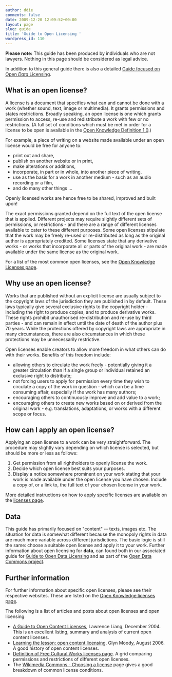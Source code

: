 ```yaml
---
author: ddie
comments: false
date: 2009-12-20 12:09:52+00:00
layout: page
slug: guide
title: 'Guide to Open Licensing '
wordpress_id: 110
---
```


**Please note:** This guide has been produced by individuals who are not lawyers. Nothing in this page should be considered as legal advice. 

In addition to this general guide there is also a detailed [Guide focused on Open *Data* Licensing](data/).

## What is an open license? 

A license is a document that specifies what can and cannot be done with a work (whether sound, text, image or multimedia). It grants permissions and states restrictions. Broadly speaking, an open license is one which grants permission to access, re-use and redistribute a work with few or no restrictions. (A full set of conditions which must be met in order for a license to be open is available in the [Open Knowledge Definition 1.0](http://www.opendefinition.org/1.0).)

For example, a piece of writing on a website made available under an open license would be free for anyone to: 

   * print out and share,
   * publish on another website or in print,
   * make alterations or additions,
   * incorporate, in part or in whole, into another piece of writing,
   * use as the basis for a work in another medium - such as an audio recording or a film,
   * and do many other things ...

Openly licensed works are hence free to be shared, improved and built upon!

The exact permissions granted depend on the full text of the open license that is applied. Different projects may require slightly different sets of permissions, or restrictions - and there are a range of different licenses available to cater to these different purposes. Some open licenses stipulate that the work may be freely re-used or re-distributed as long as the original author is appropriately credited. Some licenses state that any derivative works - or works that incorporate all or parts of the original work - are made available under the same license as the original work.

For a list of the most common open licenses, see the [Open Knowledge Licenses page](http://www.opendefinition.org/licenses).

## Why use an open license? 

Works that are published without an explicit license are usually subject to the copyright laws of the jurisdiction they are published in by default. These laws typically give several exclusive rights to the copyright holder - including the right to produce copies, and to produce derivative works. These rights prohibit unauthorised re-distribution and re-use by third parties - and can remain in effect until the date of death of the author plus 70 years. While the protections offered by copyright laws are appropriate in many circumstances, there are also circumstances in which these protections may be unnecessarily restrictive.

Open licenses enable creators to allow more freedom in what others can do with their works. Benefits of this freedom include:

   * allowing others to circulate the work freely - potentially giving it a greater circulation than if a single group or individual retained an exclusive right to distribute;
   * not forcing users to apply for permission every time they wish to circulate a copy of the work in question - which can be a time consuming affair, especially if the work has many authors;
   * encouraging others to continuously improve and add value to a work;
   * encouraging others to create new works based on or derived from the original work - e.g. translations, adaptations, or works with a different scope or focus.

## How can I apply an open license?  

Applying an open license to a work can be very straightforward. The procedure may slightly vary depending on which license is selected, but should be more or less as follows:

   1. Get permission from all rightholders to openly license the work.
   2. Decide which open license best suits your purposes.
   3. Display a notice somewhere prominent on your work stating that your work is made available under the open license you have chosen. Include a copy of, or a link to, the full text of your chosen license in your work.

More detailed instructions on how to apply specific licenses are available on the [licenses page](http://www.opendefinition.org/licenses).

## Data  

This guide has primarily focused on "content" -- texts, images etc. The situation for data is somewhat different because the monopoly rights in data are much more variable across different jurisdictions. The basic logic is still the same: choose a suitable open license and apply it to your work. Further information about open licensing for **data**, can found both in our associated guide for [Guide to Open Data Licensing](data/) and as part of the [Open Data Commons project](http://www.opendatacommons.org/).


## Further information  

For further information about specific open licenses, please see their respective websites. These are listed on the [Open Knowledge licenses page](http://www.opendefinition.org/licenses).

The following is a list of articles and posts about open licenses and open licensing:

   * [A Guide to Open Content Licenses](http://pzwart.wdka.hro.nl/mdr/research/lliang/open_content_guide/), Lawrence Liang, December 2004. This is an excellent listing, summary and analysis of current open content licenses.
   * [Learning the lesson: open content licensing](http://lwn.net/Articles/181374/), Glyn Moody, August 2006. A good history of open content licenses.
   * [Definition of Free Cultural Works licenses page](http://freedomdefined.org/Licenses). A grid comparing permissions and restrictions of different open licenses.
   * The [Wikimedia Commons - Choosing a license](http://commons.wikimedia.org/wiki/Commons:Choosing_a_license) page gives a good breakdown of common license conditions.


